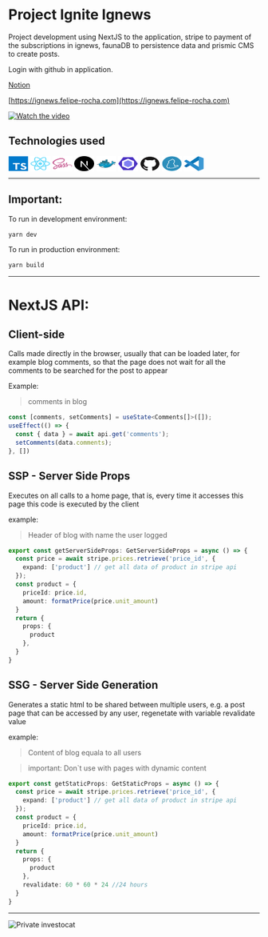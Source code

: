 # Project Ignite Ignews

Project development using NextJS to the application, stripe to payment of the subscriptions in ignews, faunaDB to persistence data and prismic CMS to create posts.

Login with github in application.

[Notion](https://www.notion.so/Desafio-02-Componentizando-a-aplica-o-b9f0f025c95b437699d0c3115f55b0f1)

[https://ignews.felipe-rocha.com](https://ignews.felipe-rocha.com)

[![Watch the video](https://cdn.loom.com/sessions/thumbnails/a7552f09f443438daa98571cb706130d-with-play.gif)](https://www.loom.com/share/a7552f09f443438daa98571cb706130d)


## Technologies used
<div style="display:inline-block">
<img align="center" alt="Typescript" height="30" width="40" src="https://raw.githubusercontent.com/devicons/devicon/master/icons/typescript/typescript-original.svg">
<img align="center" alt="React" height="30" width="40" src="https://raw.githubusercontent.com/devicons/devicon/master/icons/react/react-original.svg">
<img align="center" alt="SASS" height="30" width="40" src="https://raw.githubusercontent.com/devicons/devicon/master/icons/sass/sass-original.svg">
<img align="center" alt="NextJS" height="30" width="40" src="https://raw.githubusercontent.com/devicons/devicon/master/icons/nextjs/nextjs-original.svg">
<img align="center" alt="Docker" height="30" width="40" src="https://raw.githubusercontent.com/devicons/devicon/master/icons/docker/docker-original.svg">
<img align="center" alt="Eslint" height="30" width="40" src="https://raw.githubusercontent.com/devicons/devicon/master/icons/eslint/eslint-original.svg">
<img align="center" alt="Github" height="30" width="40" src="https://raw.githubusercontent.com/devicons/devicon/master/icons/github/github-original.svg">
<img align="center" alt="Yarn" height="30" width="40" src="https://raw.githubusercontent.com/devicons/devicon/master/icons/yarn/yarn-original.svg">
<img align="center" alt="Vscode" height="30" width="40" src="https://raw.githubusercontent.com/devicons/devicon/master/icons/vscode/vscode-original.svg">
</div>

---

## Important:

To run in development environment:
```zsh
yarn dev
```

To run in production environment:
```zsh
yarn build
```

---

# NextJS API:

## Client-side
Calls made directly in the browser, usually that can be loaded later, for example blog comments, so that the page does not wait for all the comments to be searched for the post to appear

Example: 
> comments in blog

```typescript
const [comments, setComments] = useState<Comments[]>([]);
useEffect(() => {
  const { data } = await api.get('comments');
  setComments(data.comments);
}, [])
```

## SSP - Server Side Props
Executes on all calls to a home page, that is, every time it accesses this page this code is executed by the client

example:
> Header of blog with name the user logged

```typescript
export const getServerSideProps: GetServerSideProps = async () => {
  const price = await stripe.prices.retrieve('price_id', {
    expand: ['product'] // get all data of product in stripe api
  });
  const product = {
    priceId: price.id,
    amount: formatPrice(price.unit_amount)
  }
  return {
    props: {
      product
    },
  }
}
```

## SSG - Server Side Generation
Generates a static html to be shared between multiple users, e.g. a post page that can be accessed by any user, regenetate with variable revalidate value

example:
> Content of blog equala to all users

> important:  Don`t use with pages with dynamic content

```typescript
export const getStaticProps: GetStaticProps = async () => {
  const price = await stripe.prices.retrieve('price_id', {
    expand: ['product'] // get all data of product in stripe api
  });
  const product = {
    priceId: price.id,
    amount: formatPrice(price.unit_amount)
  }
  return {
    props: {
      product
    },
    revalidate: 60 * 60 * 24 //24 hours
  }
}
```

---

![Private investocat](https://octodex.github.com/images/privateinvestocat.jpg)
